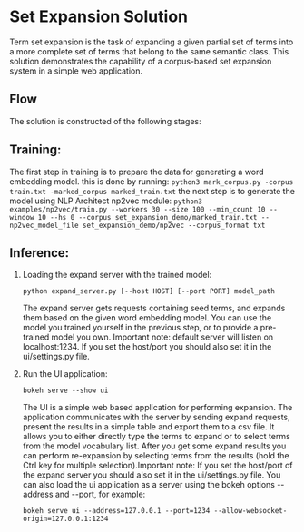 # Set Expansion Solution

Term set expansion is the task of expanding a given partial set of terms into
a more complete set of terms that belong to the same semantic class. This
solution demonstrates the capability of a corpus-based set expansion system
in a simple web application.


## Flow

The solution is constructed of the following stages:

## Training:

   The first step in training is to prepare the data for generating a word embedding model.
   this is done by running:
     ```
    python3 mark_corpus.py -corpus train.txt -marked_corpus marked_train.txt
    ```
    the next step is to generate the model using NLP Architect np2vec module:
      ```
    python3 examples/np2vec/train.py --workers 30 --size 100 --min_count 10 --window 10 --hs 0 --corpus set_expansion_demo/marked_train.txt --np2vec_model_file set_expansion_demo/np2vec --corpus_format txt
    ```

## Inference:
1. Loading the expand server with the trained model:
    ```
    python expand_server.py [--host HOST] [--port PORT] model_path
    ```
    The expand server gets requests containing seed terms, and expands them
    based on the given word embedding model. You can use the model you trained
    yourself in the previous step, or to provide a pre-trained model you own.
    Important note: default server
    will listen on localhost:1234. If you set the host/port you should also
    set it in the ui/settings.py file.

2. Run the UI application:
    ```
    bokeh serve --show ui
    ```
    The UI is a simple web based application for performing expansion.
    The application communicates with the server by sending expand
    requests, present the results in a simple table and export them to a csv
    file. It allows you to either directly type the terms to expand or to
    select terms from the model vocabulary list. After you get some expand
    results you can perform re-expansion by selecting terms from the results (hold the Ctrl key for
    multiple selection).Important note: If you set the host/port of the expand server you
    should also set it in the ui/settings.py file. You can also load the ui
    application as a server using the bokeh options --address and --port, for example:
    ```
    bokeh serve ui --address=127.0.0.1 --port=1234 --allow-websocket-origin=127.0.0.1:1234
    ```

